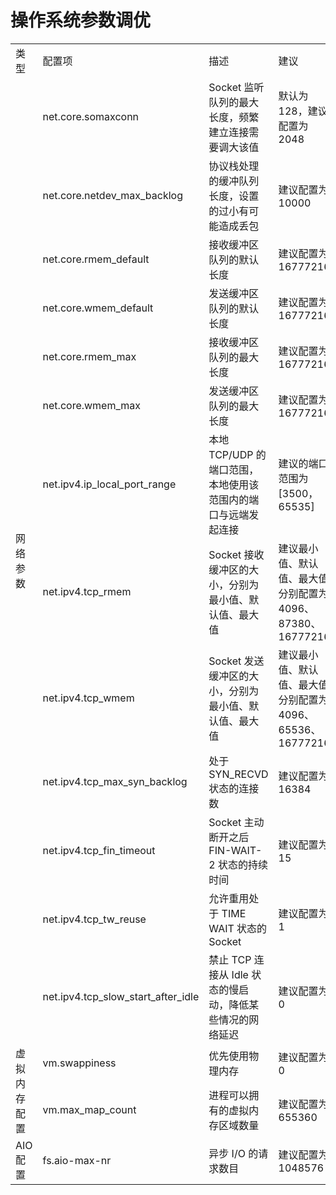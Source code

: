# 操作系统参数调优

<table>
    <tr>
        <td>类型</td>
        <td>配置项</td>
        <td>描述</td>
        <td>建议</td>
    </tr>
    <tr>
        <td rowspan = "13">网络参数</td>
        <td>net.core.somaxconn</td>
        <td>Socket 监听队列的最大长度，频繁建立连接需要调大该值</td>
        <td>默认为 128，建议配置为 2048</td>
    </tr>
    <tr>
        <td>net.core.netdev_max_backlog</td>
        <td>协议栈处理的缓冲队列长度，设置的过小有可能造成丢包</td>
        <td>建议配置为 10000</td>
    </tr>
    <tr>
        <td>net.core.rmem_default</td>
        <td>接收缓冲区队列的默认长度</td>
        <td>建议配置为 16777216</td>
    </tr>
    <tr>
        <td>net.core.wmem_default</td>
        <td>发送缓冲区队列的默认长度</td>
        <td>建议配置为 16777216</td>
    </tr>
    </tr>
    <tr>
        <td>net.core.rmem_max</td>
        <td>接收缓冲区队列的最大长度</td>
        <td>建议配置为 16777216</td>
    </tr>
    <tr>
        <td>net.core.wmem_max</td>
        <td>发送缓冲区队列的最大长度</td>
        <td>建议配置为 16777216</td>
    </tr>
    <tr>
        <td>net.ipv4.ip_local_port_range</td>
        <td>本地 TCP/UDP 的端口范围，本地使用该范围内的端口与远端发起连接</td>
        <td>建议的端口范围为 [3500，65535]</td>
    </tr>
    <tr>
        <td>net.ipv4.tcp_rmem</td>
        <td>Socket 接收缓冲区的大小，分别为最小值、默认值、最大值</td>
        <td>建议最小值、默认值、最大值分别配置为 4096、87380、16777216</td>
    </tr>
    <tr>
        <td>net.ipv4.tcp_wmem</td>
        <td>Socket 发送缓冲区的大小，分别为最小值、默认值、最大值</td>
        <td>建议最小值、默认值、最大值分别配置为 4096、65536、16777216</td>
    </tr>
    <tr>
        <td>net.ipv4.tcp_max_syn_backlog</td>
        <td>处于 SYN_RECVD 状态的连接数</td>
        <td>建议配置为 16384</td>
    </tr>
    <tr>
        <td>net.ipv4.tcp_fin_timeout</td>
        <td>Socket 主动断开之后 FIN-WAIT-2 状态的持续时间</td>
        <td>建议配置为 15</td>
    </tr>
    <tr>
        <td>net.ipv4.tcp_tw_reuse</td>
        <td>允许重用处于 TIME WAIT 状态的 Socket</td>
        <td>建议配置为 1</td>
    </tr>
    <tr>
        <td>net.ipv4.tcp_slow_start_after_idle</td>
        <td>禁止 TCP 连接从 Idle 状态的慢启动，降低某些情况的网络延迟</td>
        <td>建议配置为 0</td>
    </tr>
    <tr>
        <td rowspan = "2">虚拟内存配置</td>
        <td>vm.swappiness</td>
        <td>优先使用物理内存</td>
        <td>建议配置为 0</td>
    </tr>
    <tr>
        <td>vm.max_map_count</td>
        <td>进程可以拥有的虚拟内存区域数量</td>
        <td>建议配置为 655360</td>
    </tr>
    <tr>
        <td>AIO 配置</td>
        <td>fs.aio-max-nr</td>
        <td>异步 I/O 的请求数目</td>
        <td>建议配置为 1048576</td>
    </tr>
 </table>
